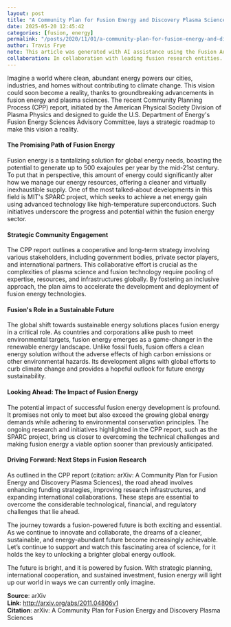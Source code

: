 ```yaml
---
layout: post
title: "A Community Plan for Fusion Energy and Discovery Plasma Sciences"
date: 2025-05-20 12:45:42
categories: [fusion, energy]
permalink: "/posts/2020/11/01/a-community-plan-for-fusion-energy-and-discovery-plasma-sciences/"
author: Travis Frye
note: This article was generated with AI assistance using the Fusion Authority Engine, orchestrated by Travis Frye.
collaboration: In collaboration with leading fusion research entities.
---
```




Imagine a world where clean, abundant energy powers our cities, industries, and homes without contributing to climate change. This vision could soon become a reality, thanks to groundbreaking advancements in fusion energy and plasma sciences. The recent Community Planning Process (CPP) report, initiated by the American Physical Society Division of Plasma Physics and designed to guide the U.S. Department of Energy's Fusion Energy Sciences Advisory Committee, lays a strategic roadmap to make this vision a reality.

#### The Promising Path of Fusion Energy

Fusion energy is a tantalizing solution for global energy needs, boasting the potential to generate up to 500 exajoules per year by the mid-21st century. To put that in perspective, this amount of energy could significantly alter how we manage our energy resources, offering a cleaner and virtually inexhaustible supply. One of the most talked-about developments in this field is MIT's SPARC project, which seeks to achieve a net energy gain using advanced technology like high-temperature superconductors. Such initiatives underscore the progress and potential within the fusion energy sector.

#### Strategic Community Engagement

The CPP report outlines a cooperative and long-term strategy involving various stakeholders, including government bodies, private sector players, and international partners. This collaborative effort is crucial as the complexities of plasma science and fusion technology require pooling of expertise, resources, and infrastructures globally. By fostering an inclusive approach, the plan aims to accelerate the development and deployment of fusion energy technologies.

#### Fusion's Role in a Sustainable Future

The global shift towards sustainable energy solutions places fusion energy in a critical role. As countries and corporations alike push to meet environmental targets, fusion energy emerges as a game-changer in the renewable energy landscape. Unlike fossil fuels, fusion offers a clean energy solution without the adverse effects of high carbon emissions or other environmental hazards. Its development aligns with global efforts to curb climate change and provides a hopeful outlook for future energy sustainability.

#### Looking Ahead: The Impact of Fusion Energy

The potential impact of successful fusion energy development is profound. It promises not only to meet but also exceed the growing global energy demands while adhering to environmental conservation principles. The ongoing research and initiatives highlighted in the CPP report, such as the SPARC project, bring us closer to overcoming the technical challenges and making fusion energy a viable option sooner than previously anticipated.

#### Driving Forward: Next Steps in Fusion Research

As outlined in the CPP report (citation: arXiv: A Community Plan for Fusion Energy and Discovery Plasma Sciences), the road ahead involves enhancing funding strategies, improving research infrastructures, and expanding international collaborations. These steps are essential to overcome the considerable technological, financial, and regulatory challenges that lie ahead.


The journey towards a fusion-powered future is both exciting and essential. As we continue to innovate and collaborate, the dreams of a cleaner, sustainable, and energy-abundant future become increasingly achievable. Let’s continue to support and watch this fascinating area of science, for it holds the key to unlocking a brighter global energy outlook.

The future is bright, and it is powered by fusion. With strategic planning, international cooperation, and sustained investment, fusion energy will light up our world in ways we can currently only imagine.

**Source**: arXiv  
**Link**: http://arxiv.org/abs/2011.04806v1  
**Citation**: arXiv: A Community Plan for Fusion Energy and Discovery Plasma Sciences
